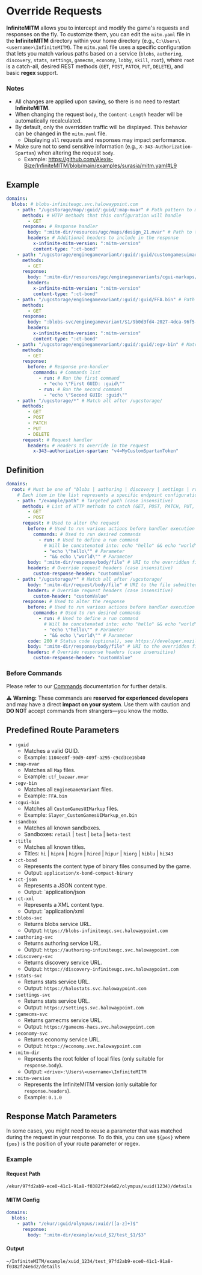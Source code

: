 # Override Requests

**InfiniteMITM** allows you to intercept and modify the game's requests and responses on the fly. To customize them, you can edit the `mitm.yaml` file in the **InfiniteMITM** directory within your home directory (e.g., `C:\Users\<username>\InfiniteMITM`). The `mitm.yaml` file uses a specific configuration that lets you match various paths based on a service (`blobs`, `authoring`, `discovery`, `stats`, `settings`, `gamecms`, `economy`, `lobby`, `skill`, `root`), where `root` is a catch-all, desired REST methods (`GET`, `POST`, `PATCH`, `PUT`, `DELETE`), and basic **regex** support.

### Notes

-   All changes are applied upon saving, so there is no need to restart **InfiniteMITM**.
-   When changing the request `body`, the `Content-Length` header will be automatically recalculated.
-   By default, only the overridden traffic will be displayed. This behavior can be changed in the `mitm.yaml` file.
    -   Displaying `all` requests and responses may impact performance.
-   Make sure not to send sensitive information (e.g., `X-343-Authorization-Spartan`) when altering the request `body`.
    - Example: https://github.com/Alexis-Bize/InfiniteMITM/blob/main/examples/surasia/mitm.yaml#L9

## Example

```yaml
domains:
  blobs: # blobs-infiniteugc.svc.halowaypoint.com
    - path: "/ugcstorage/map/:guid/:guid/:map-mvar" # Path pattern to match, will catch all .mvar files
      methods: # HTTP methods that this configuration will handle
        - GET
      response: # Response handler
        body: ":mitm-dir/resources/ugc/maps/design_21.mvar" # Path to the file that will be used as the response body
        headers: # Additional headers to include in the response
          x-infinite-mitm-version: ":mitm-version"
          content-type: ":ct-bond"
    - path: "/ugcstorage/enginegamevariant/:guid/:guid/customgamesuimarkup/Slayer_CustomGamesUIMarkup_en.bin" # Path pattern for specific "CustomGamesUIMarkup", for any assetID and assetVersionID
      methods:
        - GET
      response:
        body: ":mitm-dir/resources/ugc/enginegamevariants/cgui-markups/Slayer_8Teams.bin"
        headers:
          x-infinite-mitm-version: ":mitm-version"
          content-type: ":ct-bond"
    - path: "/ugcstorage/enginegamevariant/:guid/:guid/FFA.bin" # Path pattern for specific "EngineGameVariant", for any assetID and assetVersionID
      methods:
        - GET
      response:
        body: ":blobs-svc/enginegamevariant/$1/9b0d3fd4-2027-4dca-96f5-899b449408e2/FFA.bin" # Path to the external file that will be used as the response body, with a specific assetVersionID
        headers:
          x-infinite-mitm-version: ":mitm-version"
          content-type: ":ct-bond"
    - path: "/ugcstorage/enginegamevariant/:guid/:guid/:egv-bin" # Match any "EngineGameVariant"
      methods:
        - GET
      response:
        before: # Response pre-handler
          commands: # Commands list
            - run: # Run the first command
              - "echo \"First GUID: :guid\""
            - run: # Run the second command
              - "echo \"Second GUID: :guid\""
    - path: "/ugcstorage/*" # Match all after /ugcstorage/
      methods:
        - GET
        - POST
        - PATCH
        - PUT
        - DELETE
      request: # Request handler
        headers: # Headers to override in the request
          x-343-authorization-spartan: "v4=MyCustomSpartanToken"
```

## Definition

```yaml
domains:
  root: # Must be one of "blobs | authoring | discovery | settings | root" (root = all)
    # Each item in the list represents a specific endpoint configuration.
    - path: "/example/path" # Targeted path (case insensitive)
      methods: # List of HTTP methods to catch (GET, POST, PATCH, PUT, DELETE)
        - GET
        - POST
      request: # Used to alter the request
        before: # Used to run various actions before handler execution
          commands: # Used to run desired commands
            - run: # Used to define a run command
              # Will be concatenated into: echo "hello" && echo "world"
              - "echo \"hello\"" # Parameter
              - "&& echo \"world\"" # Parameter
        body: ":mitm-dir/response/body/file" # URI to the overridden file
        headers: # Override request headers (case insensitive)
          custom-response-header: "customValue"
    - path: "/ugcstorage/*" # Match all after /ugcstorage/
        body: ":mitm-dir/request/body/file" # URI to the file submitted for PUT, POST, and PATCH requests instead of the initial payload
        headers: # Override request headers (case insensitive)
          custom-header: "customValue"
      response: # Used to alter the response
        before: # Used to run various actions before handler execution
          commands: # Used to run desired commands
            - run: # Used to define a run command
              # Will be concatenated into: echo "hello" && echo "world"
              - "echo \"hello\"" # Parameter
              - "&& echo \"world\"" # Parameter
        code: 200 # Status code (optional), see https://developer.mozilla.org/en-US/docs/Web/HTTP/Status
        body: ":mitm-dir/response/body/file" # URI to the overridden file
        headers: # Override response headers (case insensitive)
          custom-response-header: "customValue"
```

### Before Commands

Please refer to our [Commands](/docs/Commands.md) documentation for further details.

⚠️ **Warning:** These commands are **reserved for experienced developers** and may have a direct **impact on your system**. Use them with caution and **DO NOT** accept commands from strangers—you know the motto.

## Predefined Route Parameters

-   `:guid`
    -   Matches a valid GUID.
    -   Example: `1104ee8f-90d9-409f-a295-c9cd3ce16b40`
-   `:map-mvar`
    -   Matches all `Map` files.
    -   Example: `ctf_bazaar.mvar`
-   `:egv-bin`
    -   Matches all `EngineGameVariant` files.
    -   Example: `FFA.bin`
-   `:cgui-bin`
    -   Matches all `CustomGamesUIMarkup` files.
    -   Example: `Slayer_CustomGamesUIMarkup_en.bin`
-   `:sandbox`
    -   Matches all known sandboxes.
    -   Sandboxes: `retail` | `test` | `beta` | `beta-test`
-   `:title`
    -   Matches all known titles.
    -   Titles: `hi` | `hipnk` | `higrn` | `hired` | `hipur` | `hiorg` | `hiblu` | `hi343`
-   `:ct-bond`
    -   Represents the content type of binary files consumed by the game.
    -   Output: `application/x-bond-compact-binary`
-   `:ct-json`
    -   Represents a JSON content type.
    -   Output: `application/json
-   `:ct-xml`
    -   Represents a XML content type.
    -   Output: `application/xml
-   `:blobs-svc`
    -   Returns blobs service URL.
    -   Output: `https://blobs-infiniteugc.svc.halowaypoint.com`
-   `:authoring-svc`
    -   Returns authoring service URL.
    -   Output: `https://authoring-infiniteugc.svc.halowaypoint.com`
-   `:discovery-svc`
    -   Returns discovery service URL.
    -   Output: `https://discovery-infiniteugc.svc.halowaypoint.com`
-   `:stats-svc`
    -   Returns stats service URL.
    -   Output: `https://halostats.svc.halowaypoint.com`
-   `:settings-svc`
    -   Returns stats service URL.
    -   Output: `https://settings.svc.halowaypoint.com`
-   `:gamecms-svc`
    -   Returns gamecms service URL.
    -   Output: `https://gamecms-hacs.svc.halowaypoint.com`
-   `:economy-svc`
    -   Returns economy service URL.
    -   Output: `https://economy.svc.halowaypoint.com`
-   `:mitm-dir`
    -   Represents the root folder of local files (only suitable for `response.body`).
    -   Output: `<drive>:\Users\<username>\InfiniteMITM`
-   `:mitm-version`
    -   Represents the InfiniteMITM version (only suitable for `response.headers`).
    -   Example: `0.1.0`

## Response Match Parameters

In some cases, you might need to reuse a parameter that was matched during the request in your response. To do this, you can use `${pos}` where `{pos}` is the position of your route parameter or regex.

### Example

#### Request Path

```
/ekur/97fd2ab9-ece0-41c1-91a8-f0382f24e6d2/olympus/xuid(1234)/details
```

#### MITM Config

```yaml
domains:
  blobs:
    - path: "/ekur/:guid/olympus/:xuid/([a-z]+)$"
      response:
        body: ":mitm-dir/example/xuid_$2/test_$1/$3"
```

#### Output

```
~/InfiniteMITM/example/xuid_1234/test_97fd2ab9-ece0-41c1-91a8-f0382f24e6d2/details
```
